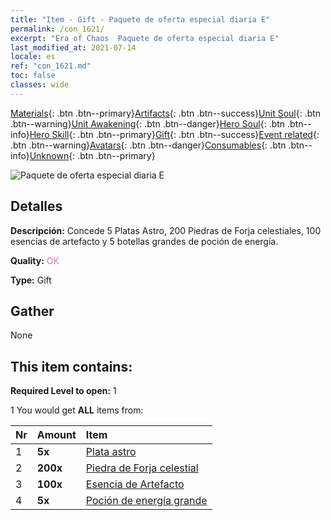 ```yaml
---
title: "Item - Gift - Paquete de oferta especial diaria E"
permalink: /con_1621/
excerpt: "Era of Chaos  Paquete de oferta especial diaria E"
last_modified_at: 2021-07-14
locale: es
ref: "con_1621.md"
toc: false
classes: wide
---
```

 [Materials](/ItemsES/){: .btn .btn--primary}[Artifacts](/ItemsES/Artifacts/){: .btn .btn--success}[Unit Soul](/ItemsES/UnitSoul/){: .btn .btn--warning}[Unit Awakening](/ItemsES/UnitAwakening/){: .btn .btn--danger}[Hero Soul](/ItemsES/HeroSoul/){: .btn .btn--info}[Hero Skill](/ItemsES/HeroSkill/){: .btn .btn--primary}[Gift](/ItemsES/Gift/){: .btn .btn--success}[Event related](/ItemsES/Events/){: .btn .btn--warning}[Avatars](/ItemsES/Avatars/){: .btn .btn--danger}[Consumables](/ItemsES/Consumables/){: .btn .btn--info}[Unknown](/ItemsES/Unknown/){: .btn .btn--primary}

 ![Paquete de oferta especial diaria E](/images/t/i_907237.png)

## Detalles
 **Descripción:** Concede 5 Platas Astro, 200 Piedras de Forja celestiales, 100 esencias de artefacto y 5 botellas grandes de poción de energía.

 **Quality:** <span style="color: #DA70D6">OK</span>

 **Type:** Gift

## Gather

  None

## This item contains:

 **Required Level to open:** 1

 1 You would get **ALL** items  from:

  | Nr | Amount |     Item    |
  |:---|:-------|:------------|
  | 1 |  **5x** | [Plata astro](/ItemsES/con_969/) |  | 
  | 2 |  **200x** | [Piedra de Forja celestial](/ItemsES/art_188/) |  | 
  | 3 |  **100x** | [Esencia de Artefacto](/ItemsES/con_905/) |  | 
  | 4 |  **5x** | [Poción de energía grande](/ItemsES/con_706/) |  | 
